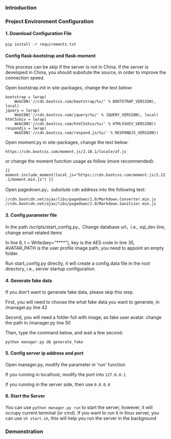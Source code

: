 ### Introduction


### Project Environment Configuration

#### 1. Download Configuration File

`
pip install -r requirements.txt
`

#### Config flask-bootstrap and flask-moment

This process can be skip if the server is not in China. If the server is developed in China, you should subsitute the source, in order to improve the connection speed.

Open bootstrap.init in site-packages, change the text below:

```
bootstrap = lwrap(
    WebCDN('//cdn.bootcss.com/bootstrap/%s/' % BOOTSTRAP_VERSION), local)
jquery = lwrap(
    WebCDN('//cdn.bootcss.com/jquery/%s/' % JQUERY_VERSION), local)
html5shiv = lwrap(
    WebCDN('//cdn.bootcss.com/html5shiv/%s/' % HTML5SHIV_VERSION))
respondjs = lwrap(
    WebCDN('//cdn.bootcss.com/respond.js/%s/' % RESPONDJS_VERSION))
```

Open moment.py in site-packages, change the text below:

`
https://cdn.bootcss.com/moment.js/2.18.1/locale/af.js
`

or change the moment function usage as follow (more recommended):

`
{{ moment.include_moment(local_js="https://cdn.bootcss.com/moment.js/2.22.1/moment.min.js") }}
`

Open pagedown.py，subsitute cdn address into the following text:

`
//cdn.bootcdn.net/ajax/libs/pagedown/1.0/Markdown.Converter.min.js
//cdn.bootcdn.net/ajax/libs/pagedown/1.0/Markdown.Sanitizer.min.js
`

#### 3. Config parameter file

In the path /scripts/start_config.py，Change database url，i.e., sql_dev line, change email related items

In line 8, t = Write(key="****"), key is the AES code
In line 35, AVATAR_PATH is the user profile image path, you need to appoint an empty folder.

Run start_config.py directly, it will create a config.data file in the root directory, i.e., server startup configuration.

#### 4. Generate fake data

If you don't want to generate fake data, please skip this step.

First, you will need to choose the what fake data you want to generate, in /manager.py line 42

Second, you will need a folder full with image, as fake user avatar. change the path in /manager.py line 50

Then, type the command below, and wait a few second:

`python manager.py db generate_fake`

#### 5. Config server ip address and port

Open manager.py, modify the parameter in 'run' function

If you running in localhost, modify the port into `127.0.0.1`

If you running in the server side, then use `0.0.0.0`

#### 6. Start the Server

You can use `python manager.py run` to start the server, however, it will occupy current terminal (or cmd). If you want to run it in linux server, you can use  `sh start.sh`, this will help you run the server in the background





### Demonstration
